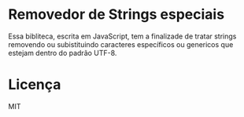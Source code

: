 # Removedor de Strings especiais

Essa bibliteca, escrita em JavaScript, tem a finalizade de tratar strings removendo ou subistituindo caracteres específicos ou genericos que estejam dentro do padrão UTF-8.

# Licença

MIT